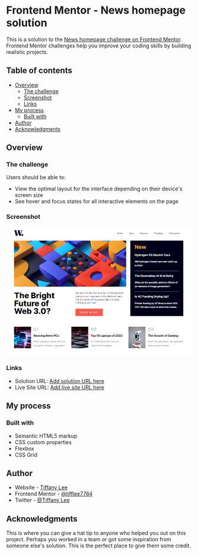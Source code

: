 # Frontend Mentor - News homepage solution

This is a solution to the [News homepage challenge on Frontend Mentor](https://www.frontendmentor.io/challenges/news-homepage-H6SWTa1MFl). Frontend Mentor challenges help you improve your coding skills by building realistic projects. 

## Table of contents

- [Overview](#overview)
  - [The challenge](#the-challenge)
  - [Screenshot](#screenshot)
  - [Links](#links)
- [My process](#my-process)
  - [Built with](#built-with)
- [Author](#author)
- [Acknowledgments](#acknowledgments)



## Overview

### The challenge

Users should be able to:

- View the optimal layout for the interface depending on their device's screen size
- See hover and focus states for all interactive elements on the page

### Screenshot

![](./Screen%20shOT/DESKTOP.png)



### Links

- Solution URL: [Add solution URL here](https://www.frontendmentor.io/solutions/news-homepage-6DHn7K3T8S)
- Live Site URL: [Add live site URL here](https://tiffanyleecodes.github.io/news-homepage/)

## My process

### Built with

- Semantic HTML5 markup
- CSS custom properties
- Flexbox
- CSS Grid

## Author

- Website - [Tiffany Lee](https://github.com/tiffanyleecodes)
- Frontend Mentor - [@tifflee7784](https://www.frontendmentor.io/profile/tifflee7784)
- Twitter - [@Tiffany Lee](https://www.twitter.com/CodeTiffanyL)



## Acknowledgments

This is where you can give a hat tip to anyone who helped you out on this project. Perhaps you worked in a team or got some inspiration from someone else's solution. This is the perfect place to give them some credit.

